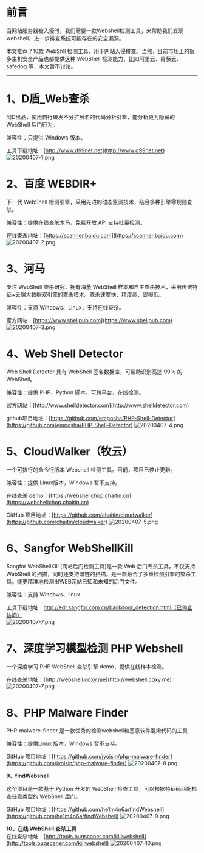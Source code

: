 
# 前言
当网站服务器被入侵时，我们需要一款Webshell检测工具，来帮助我们发现webshell，进一步排查系统可能存在的安全漏洞。

本文推荐了10款 WebShll 检测工具，用于网站入侵排查。当然，目前市场上的很多主机安全产品也都提供这种 WebShell 检测能力，比如阿里云、青藤云、safedog 等，本文暂不讨论。

---


# 1、D盾_Web查杀
阿D出品，使用自行研发不分扩展名的代码分析引擎，能分析更为隐藏的 WebShell 后门行为。

兼容性：只提供 Windows 版本。

工具下载地址：[http://www.d99net.net](http://www.d99net.net)
![20200407-1.png](_img\05-应急响应/1656915966065-f87c5e78-fba1-4fb6-adcb-808277cd8b17.png)


# 2、百度 WEBDIR+
下一代 WebShell 检测引擎，采用先进的动态监测技术，结合多种引擎零规则查杀。

兼容性：提供在线查杀木马，免费开放 API 支持批量检测。

在线查杀地址：[https://scanner.baidu.com](https://scanner.baidu.com)
![20200407-2.png](_img\05-应急响应/1656915967069-5130127c-7fa2-43ac-a1bb-e15034406f6e.png)


# 3、河马
专注 WebShell 查杀研究，拥有海量 WebShell 样本和自主查杀技术，采用传统特征+云端大数据双引擎的查杀技术。查杀速度快、精度高、误报低。

兼容性：支持 Windows、Linux，支持在线查杀。

官方网站：[https://www.shellpub.com](https://www.shellpub.com)
![20200407-3.png](_img\05-应急响应/1656915901706-59139208-758b-4e98-860b-15418015223f.png)


# 4、Web Shell Detector

Web Shell Detector 具有 WebShell 签名数据库，可帮助识别高达 99％ 的 WebShell。

兼容性：提供 PHP、Python 脚本，可跨平台，在线检测。

官方网站：[http://www.shelldetector.com](http://www.shelldetector.com)

github项目地址：[https://github.com/emposha/PHP-Shell-Detector](https://github.com/emposha/PHP-Shell-Detector)
![20200407-4.png](_img\05-应急响应/1656915950072-ea9c45af-05ce-4cb8-80f7-4cc16d906cab.png)


# 5、CloudWalker（牧云）

一个可执行的命令行版本 Webshell 检测工具。目前，项目已停止更新。

兼容性：提供 Linux版本，Windows 暂不支持。

在线查杀 demo：[https://webshellchop.chaitin.cn](https://webshellchop.chaitin.cn)

GitHub 项目地址：[https://github.com/chaitin/cloudwalker](https://github.com/chaitin/cloudwalker)
![20200407-5.png](_img\05-应急响应/1656916060238-e4f532c2-6972-4a28-9abe-a78871ee4d7d.png)


# 6、Sangfor WebShellKill
Sangfor WebShellKill (网站后门检测工具)是一款 Web 后门专杀工具，不仅支持 WebShell 的扫描，同时还支持暗链的扫描。是一款融合了多重检测引擎的查杀工具。能更精准地检测出WEB网站已知和未知的后门文件。

兼容性：支持 Windows、linux

工具下载地址：http://edr.sangfor.com.cn/backdoor_detection.html（已停止访问）<br />![20200407-7.png](_img\05-应急响应/1656915955936-5bae809e-7cb7-4805-8310-23ae9173d834.png)


# 7、深度学习模型检测 PHP Webshell
一个深度学习 PHP WebShell 查杀引擎 demo，提供在线样本检测。

在线查杀地址：[http://webshell.cdxy.me](http://webshell.cdxy.me)
![20200407-7.png](_img\05-应急响应/1656915969402-d30cd6fa-5570-4f6a-8ca3-8d9ac1df4348.png)


# 8、PHP Malware Finder

PHP-malware-finder 是一款优秀的检测webshell和恶意软件混淆代码的工具

兼容性：提供Linux 版本，Windows 暂不支持。

GitHub 项目地址：[https://github.com/jvoisin/php-malware-finder](https://github.com/jvoisin/php-malware-finder)
![20200407-8.png](_img\05-应急响应/1656915978355-61c5def7-018c-4b45-9e65-bcd2c2671392.png)

**9、findWebshell**

这个项目是一款基于 Python 开发的 WebShell 检查工具，可以根据特征码匹配检查任意类型的 WebShell 后门。

GitHub 项目地址：[https://github.com/he1m4n6a/findWebshell](https://github.com/he1m4n6a/findWebshell)
![20200407-9.png](_img\05-应急响应/1656915978674-c84e6476-b9cb-40c8-bf7a-2cd3fcd32b57.png)

**10、在线 WebShell 查杀工具**<br />在线查杀地址：[http://tools.bugscaner.com/killwebshell](http://tools.bugscaner.com/killwebshell)
![20200407-10.png](_img\05-应急响应/1656915978539-2b0b20fc-c1b3-4e3c-acfd-47f536fc7ff0.png)
